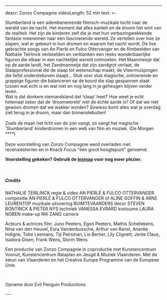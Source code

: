 
---
descr: Zonzo Compagnie
videoLength: 52 min
text: >-
  <p>Slumberland is een adembenemende filmisch-muzikale tocht naar de wereld van de nacht. Het moment dat alles kantelt en de droom het wint van de realiteit. Het zijn de kinderen zelf die je met hun verbazingwekkende fantasie meenemen naar een fascinerende wereld. Ze vertellen over hoe ze slapen, wat er gebeurt in hun dromen en waarom het nacht wordt. De live gebrachte songs van An Pierlé en Fulco Ottervanger en de filmbeelden van Nathalie Teirlinck verbeelden en verklanken een reeks wonderbaarlijke figuren die elkaar in een nachtelijke wereld ontmoeten. Het Maanmeisje dat op de aarde landt, het Zandmannetje dat zijn zandgrot verlaat, de Slaapprofessional die de slaap tot wetenschap maakt, de Vleermuisjongen die liefst ondersteboven slaapt… Stuk voor stuk magische, ontroerende en grappige figuren die balanceren op de koord die slap gespannen staat tussen wat echt is en wat niet en nog lang in je geheugen blijven verder leven. <br>Wat is dat donkere niemandsland dat ‘slaap’ heet? Hoe weet je echt helemaal zeker dat de ‘droomwereld’ niet de échte aarde is? Of dat we niet gewoon dromen dat we wakker worden? Sowieso komt alles wat je overdag ziet terug in je droom, maar dan binnenstebuiten!<br><br>Zoals de maan het licht van de zon vangt, zo vangt het magische 'Slumberland' kinderdromen in een web van film en muziek. (De Morgen ****)<br><br>Deze voorstelling van Zonzo Compagnie werd overladen met recensiesterren en in Knack Focus "één groot hoogtepunt" genoemd.</p><p><strong>Voorstelling gekeken? Gebruik de </strong><a href="https://www.ccmaasmechelen.be/files/downloads/lesmap-slumberland.pdf" target="_blank"><strong>lesmap</strong></a><strong> voor nog meer plezier.</strong></p><p><br></p><h5>Credits</h5><p>NATHALIE TEIRLINCK regie &amp; video AN PIERLÉ &amp; FULCO OTTERVANGER compositie AN PIERLÉ &amp; FULCO OTTERVANGER of ALINE GOFFIN &amp; ARNE LEURENTOP muzikale uitvoering RUIMTEVAARDERS decor STEVEN BONTINCK &amp; PIETER NYS techniek VANESSA EVRARD kostuums LAURA NOBEN make-up RIK ZANG camera</p><p>Acteurs &amp; actrices film: Juno Peeters, Egon Peeters, Mathis Schellekens, Nina van den Heuvel, Esra Vandenbussche, Arthur van Ranst, Ananke Indigne, Tobe Leemans, Tijl Peirsman, Lio Bertier, Lily Clignett, Jente Claus, Isadora Gisen, Frank Wens, Storm Wens</p><p>Een productie van Zonzo Compagnie in coproductie met Kunstencentrum Vooruit, Kunstencentrum Rataplan en Jeugd &amp; Muziek Vlaanderen. Met de steun van Vlaanderen en het Creative Europe Programme van de Europese Unie.</p><p>‍</p><p>Opname door Evil Penguin Productions</p>
---

